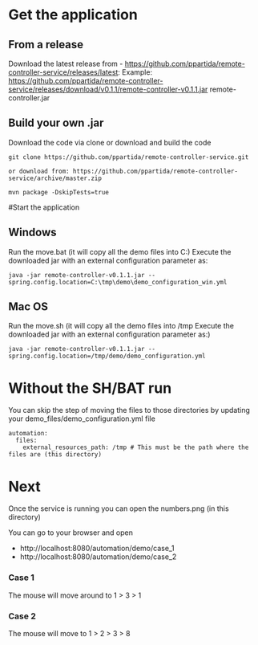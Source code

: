 # Get the application

## From a release
Download the latest release from - https://github.com/ppartida/remote-controller-service/releases/latest:
Example: https://github.com/ppartida/remote-controller-service/releases/download/v0.1.1/remote-controller-v0.1.1.jar
remote-controller.jar

## Build your own .jar
Download the code via clone or download and build the code
```
git clone https://github.com/ppartida/remote-controller-service.git

or download from: https://github.com/ppartida/remote-controller-service/archive/master.zip
```
```
mvn package -DskipTests=true
```

#Start the application

## Windows
Run the move.bat (it will copy all the demo files into C:\)
Execute the downloaded jar with an external configuration parameter as:

```
java -jar remote-controller-v0.1.1.jar --spring.config.location=C:\tmp\demo\demo_configuration_win.yml
```


## Mac OS
Run the move.sh (it will copy all the demo files into /tmp
Execute the downloaded jar with an external configuration parameter as:)

```
java -jar remote-controller-v0.1.1.jar --spring.config.location=/tmp/demo/demo_configuration.yml
```

# Without the SH/BAT run
You can skip the step of moving the files to those directories by updating your demo_files/demo_configuration.yml file
```
automation:
  files:
    external_resources_path: /tmp # This must be the path where the files are (this directory)
```

# Next
Once the service is running you can open the numbers.png (in this directory)

You can go to your browser and open
- http://localhost:8080/automation/demo/case_1
- http://localhost:8080/automation/demo/case_2

### Case 1
The mouse will move around to 1 > 3 > 1
### Case 2
The mouse will move to 1 > 2 > 3 > 8